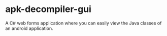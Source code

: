 # apk-decompiler-gui
A C# web forms application where you can easily view the Java classes of an android application.
